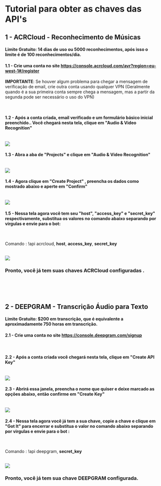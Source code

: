 # Tutorial para obter as chaves das API's

## 1 - ACRCloud - Reconhecimento de Músicas

#### Limite Gratuito: 14 dias de uso ou 5000 reconhecimentos, após isso o limite é de 100 reconhecimentos/dia.

#### 1.1 - Crie uma conta no site https://console.acrcloud.com/avr?region=eu-west-1#/register

**IMPORTANTE**: Se houver algum problema para chegar a mensagem de verificação de email, crie outra conta usando qualquer VPN (Geralmente quando é a sua primeira conta sempre chega a mensagem, mas a partir da segunda pode ser necessário o uso do VPN)

<br>

#### 1.2 - Após a conta criada, email verificado e um formulário básico inicial preenchido.. Você chegará nesta tela, clique em "Audio & Video Recognition"

<br>

<img src="https://i.imgur.com/CeKSsjO.png"/>

<br>

#### 1.3 - Abra a aba de "Projects" e clique em "Audio & Video Recognition"

<br>

<img src="https://i.imgur.com/owgNhyv.png"/>

<br>

#### 1.4 - Agora clique em "Create Project" , preencha os dados como mostrado abaixo e aperte em "Confirm"

<br>

<img src="https://i.imgur.com/gJSkUp5.png"/>

<br>

#### 1.5 - Nessa tela agora você tem seu "host", "access_key" e "secret_key" respectivamente, substitua os valores no comando abaixo separando por virgulas e envie para o bot: 

<br>

Comando : !api acrcloud, **host**, **access_key**,  **secret_key**

<br>

<img src="https://i.imgur.com/BA8aUA5.png"/>

### Pronto, você já tem suas chaves ACRCloud configuradas .

<br>
<br>
<br>

## 2 - DEEPGRAM - Transcrição Áudio para Texto

#### Limite Gratuito: $200 em transcrição, que é equivalente a aproximadamente 750 horas em transcrição.

#### 2.1 - Crie uma conta no site https://console.deepgram.com/signup

<br>

#### 2.2 - Após a conta criada você chegará nesta tela, clique em "Create API Key"

<br>

<img src="https://i.imgur.com/2MFfmga.png">

<br>

#### 2.3 - Abrirá essa janela, preencha o nome que quiser e deixe marcado as opções abaixo, então confirme em "Create Key"

<br>

<img src="https://i.imgur.com/3YKuyKh.png">

<br>

#### 2.4 - Nessa tela agora você já tem a sua chave, copie a chave e clique em "Got It" para encerrar e substitua o valor no comando abaixo separando por virgulas e envie para o bot : 

<br>

Comando : !api deepgram, **secret_key**

<br>

<img src="https://i.imgur.com/OSae2lZ.png">


### Pronto, você já tem sua chave DEEPGRAM configurada.